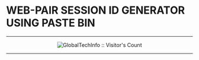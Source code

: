 # WEB-PAIR SESSION ID GENERATOR USING PASTE BIN

----

 <p align="center"><img src="https://profile-counter.glitch.me/{WEBPAIR-PASTEBIN}/count.svg" alt="GlobalTechInfo :: Visitor's Count" old_src="https://profile-counter.glitch.me/{GlobalTechInfo}/count.svg" /></p>

----
